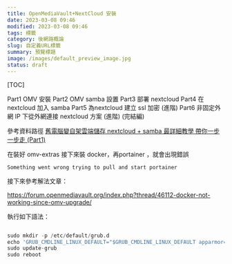 ```yaml
---
title: OpenMediaVault+NextCloud 安裝
date: 2023-03-08 09:46
modified: 2023-03-08 09:46
tags: 標籤
category: 後網路概論
slug: 自定義URL標籤
summary: 預覽標題
image: /images/default_preview_image.jpg
status: draft
---
```


[TOC]


Part1 OMV 安裝
Part2 OMV samba 設置
Part3 部署 nextcloud 
Part4 在 nextcloud 加入 samba
Part5 為nextcloud 建立 ssl 加密 (進階)
Part6 非固定外網 IP 下從外網連接 nextcloud 方案 (進階) (完結編)

參考資料路徑 [舊電腦變自架雲端儲存 nextcloud + samba 最詳細教學 帶你一步一步走 (Part1)](http://hkptparadise.blogspot.com/2022/12/nextcloud-samba-part1.html)


在裝好 omv-extras 接下來裝 docker，再portainer ，就會出現錯誤

`Something went wrong trying to pull and start portainer`

接下來參考解法文章：

https://forum.openmediavault.org/index.php?thread/46112-docker-not-working-since-omv-upgrade/

執行如下語法：


```python

sudo mkdir -p /etc/default/grub.d
echo 'GRUB_CMDLINE_LINUX_DEFAULT="$GRUB_CMDLINE_LINUX_DEFAULT apparmor=0"' | sudo tee /etc/default/grub.d/apparmor.cfg
sudo update-grub
sudo reboot
```